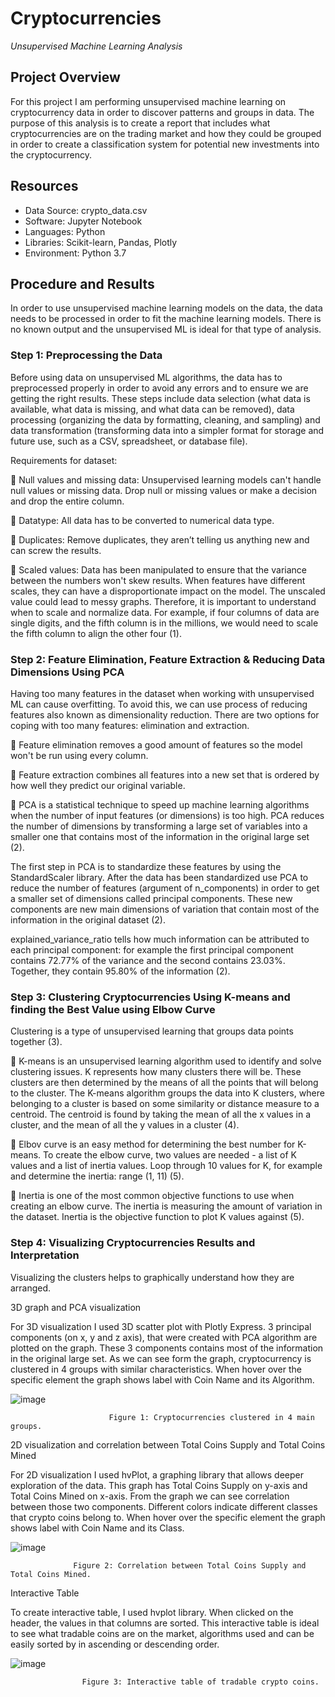 # Cryptocurrencies

_Unsupervised Machine Learning Analysis_

## Project Overview

For this project I am performing unsupervised machine learning on cryptocurrency data in order to discover patterns and groups in data. The purpose of this analysis is to create a report that includes what cryptocurrencies are on the trading market and how they could be grouped in order to create a classification system for potential new investments into the cryptocurrency.

## Resources

- Data Source: crypto_data.csv
- Software: Jupyter Notebook
- Languages: Python
- Libraries: Scikit-learn, Pandas, Plotly
- Environment: Python 3.7

## Procedure and Results

In order to use unsupervised machine learning models on the data, the data needs to be processed in order to fit the machine learning models. There is no known output and the unsupervised ML is ideal for that type of analysis.

### Step 1: Preprocessing the Data

Before using data on unsupervised ML algorithms, the data has to preprocessed properly in order to avoid any errors and to ensure we are getting the right results. These steps include data selection (what data is available, what data is missing, and what data can be removed), data processing (organizing the data by formatting, cleaning, and sampling) and data transformation (transforming data into a simpler format for storage and future use, such as a CSV, spreadsheet, or database file).

Requirements for dataset:

📍 Null values and missing data: Unsupervised learning models can't handle null values or missing data. Drop null or missing values or make a decision and drop the entire column.

📍 Datatype: All data has to be converted to numerical data type.

📍 Duplicates: Remove duplicates, they aren’t telling us anything new and can screw the results.

📍 Scaled values: Data has been manipulated to ensure that the variance between the numbers won't skew results. When features have different scales, they can have a disproportionate impact on the model. The unscaled value could lead to messy graphs. Therefore, it is important to understand when to scale and normalize data. For example, if four columns of data are single digits, and the fifth column is in the millions, we would need to scale the fifth column to align the other four (1).

### Step 2: Feature Elimination, Feature Extraction & Reducing Data Dimensions Using PCA

Having too many features in the dataset when working with unsupervised ML can cause overfitting. To avoid this, we can use process of reducing features also known as dimensionality reduction. There are two options for coping with too many features: elimination and extraction.

📍 Feature elimination removes a good amount of features so the model won't be run using every column.

📍 Feature extraction combines all features into a new set that is ordered by how well they predict our original variable.

📍 PCA is a statistical technique to speed up machine learning algorithms when the number of input features (or dimensions) is too high. PCA reduces the number of dimensions by transforming a large set of variables into a smaller one that contains most of the information in the original large set (2).

The first step in PCA is to standardize these features by using the StandardScaler library. After the data has been standardized use PCA to reduce the number of features (argument of n_components) in order to get a smaller set of dimensions called principal components. These new components are new main dimensions of variation that contain most of the information in the original dataset (2).

explained_variance_ratio tells how much information can be attributed to each principal component: for example the first principal component contains 72.77% of the variance and the second contains 23.03%. Together, they contain 95.80% of the information (2).

### Step 3: Clustering Cryptocurrencies Using K-means and finding the Best Value using Elbow Curve

 Clustering is a type of unsupervised learning that groups data points together (3).

📍 K-means is an unsupervised learning algorithm used to identify and solve clustering issues. K represents how many clusters there will be. These clusters are then determined by the means of all the points that will belong to the cluster. The K-means algorithm groups the data into K clusters, where belonging to a cluster is based on some similarity or distance measure to a centroid. The centroid is found by taking the mean of all the x values in a cluster, and the mean of all the y values in a cluster (4).

📍 Elbov curve is an easy method for determining the best number for K-means. To create the elbow curve, two values are needed - a list of K values and a list of inertia values. Loop through 10 values for K, for example and determine the inertia: range (1, 11) (5).

📍 Inertia is one of the most common objective functions to use when creating an elbow curve. The inertia is measuring the amount of variation in the dataset. Inertia is the objective function to plot K values against (5).

### Step 4: Visualizing Cryptocurrencies Results and Interpretation

Visualizing the clusters helps to graphically understand how they are arranged.

3D graph and PCA visualization

For 3D visualization I used 3D scatter plot with Plotly Express. 3 principal components (on x, y and z axis), that were created with PCA algorithm are plotted on the graph. These 3 components contains most of the information in the original large set. As we can see form the graph, cryptocurrency is clustered in 4 groups with similar characteristics. When hover over the specific element the graph shows label with Coin Name and its Algorithm.

![image](https://user-images.githubusercontent.com/99419112/175847085-0fb85134-6873-4ffe-9b92-2534f5f5d7f1.png)

                          Figure 1: Cryptocurrencies clustered in 4 main groups.
                          
2D visualization and correlation between Total Coins Supply and Total Coins Mined

For 2D visualization I used hvPlot, a graphing library that allows deeper exploration of the data. This graph has Total Coins Supply on y-axis and Total Coins Mined on x-axis. From the graph we can see correlation between those two components. Different colors indicate different classes that crypto coins belong to. When hover over the specific element the graph shows label with Coin Name and its Class.

![image](https://user-images.githubusercontent.com/99419112/175847203-2e608732-c483-4761-b0b7-ddfc810d8d31.png)

                  Figure 2: Correlation between Total Coins Supply and Total Coins Mined.
                  
Interactive Table

To create interactive table, I used hvplot library. When clicked on the header, the values in that columns are sorted. This interactive table is ideal to see what tradable coins are on the market, algorithms used and can be easily sorted by in ascending or descending order.

![image](https://user-images.githubusercontent.com/99419112/175847272-ffd69890-3287-43f9-ae2e-c4d30bbab893.png)

                    Figure 3: Interactive table of tradable crypto coins.







